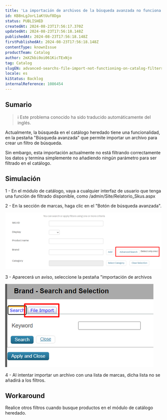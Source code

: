 ```yaml
---
title: 'La importación de archivos de la búsqueda avanzada no funciona en los filtros de catálogo'
id: KB8nLgJorL1aKtUuf8Dga
status: PUBLISHED
createdAt: 2024-08-23T17:56:17.370Z
updatedAt: 2024-08-23T17:56:18.148Z
publishedAt: 2024-08-23T17:56:18.148Z
firstPublishedAt: 2024-08-23T17:56:18.148Z
contentType: knownIssue
productTeam: Catalog
author: 2mXZkbi0oi061KicTExNjo
tag: Catalog
slugEN: advanced-searchs-file-import-not-functioning-on-catalog-filters
locale: es
kiStatus: Backlog
internalReference: 1086454
---
```


## Sumario

>ℹ️ Este problema conocido ha sido traducido automáticamente del inglés.


Actualmente, la búsqueda en el catálogo heredado tiene una funcionalidad, en la pestaña "Búsqueda avanzada" que permite importar un archivo para crear un filtro de búsqueda.

Sin embargo, esta importación actualmente no está filtrando correctamente los datos y termina simplemente no añadiendo ningún parámetro para ser filtrado en el catálogo.


##

## Simulación


1 - En el módulo de catálogo, vaya a cualquier interfaz de usuario que tenga una función de filtrado disponible, como /admin/Site/Relatorio_Skus.aspx

2 - En la sección de marcas, haga clic en el "Botón de búsqueda avanzada".

 ![](https://raw.githubusercontent.com/vtexdocs/help-center-content/refs/heads/main/docs/es/known-issues/Catalog/la-importacion-de-archivos-de-la-busqueda-avanzada-no-funciona-en-los-filtros-de-catalogo_1.png)

3 - Aparecerá un aviso, seleccione la pestaña "importación de archivos

 ![](https://raw.githubusercontent.com/vtexdocs/help-center-content/refs/heads/main/docs/es/known-issues/Catalog/la-importacion-de-archivos-de-la-busqueda-avanzada-no-funciona-en-los-filtros-de-catalogo_2.png)

4 - Al intentar importar un archivo con una lista de marcas, dicha lista no se añadirá a los filtros.



## Workaround


Realice otros filtros cuando busque productos en el módulo de catálogo heredado.





